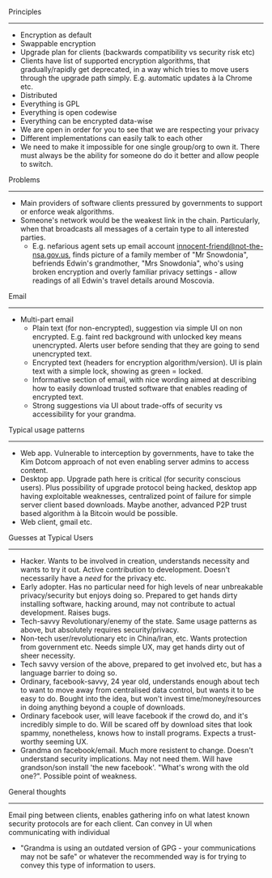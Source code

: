 Principles
____________

* Encryption as default
* Swappable encryption
* Upgrade plan for clients (backwards compatibility vs security risk etc)
* Clients have list of supported encryption algorithms, that gradually/rapidly get deprecated, in a way which tries to move users through the upgrade path simply. E.g. automatic updates à la Chrome etc.
* Distributed
* Everything is GPL
* Everything is open codewise
* Everything can be encrypted data-wise
* We are open in order for you to see that we are respecting your privacy
* Different implementations can easily talk to each other
* We need to make it impossible for one single group/org to own it. There must
  always be the ability for someone do do it better and allow people to switch.



Problems
____________
* Main providers of software clients pressured by governments to support or
  enforce weak algorithms.
* Someone's network would be the weakest link in the chain. Particularly, when that broadcasts all messages of a certain type to all interested parties.
  * E.g. nefarious agent sets up email account innocent-friend@not-the-nsa.gov.us, finds picture of a family member of "Mr Snowdonia", befriends Edwin's grandmother, "Mrs Snowdonia", who's using broken encryption and overly familiar privacy settings - allow readings of all Edwin's travel details around Moscovia.

Email
____________
  * Multi-part email
    * Plain text (for non-encrypted), suggestion via simple UI on non encrypted. E.g. faint red background with unlocked key means unencrypted. Alerts user before sending that they are going to send unencrypted text.
    * Encrypted text (headers for encryption algorithm/version). UI is plain text with a simple lock, showing as green = locked.
    * Informative section of email, with nice wording aimed at describing how to easily download trusted software that enables reading of encrypted text. 
    * Strong suggestions via UI about trade-offs of security vs accessibility for your grandma.
  

Typical usage patterns
______________________

* Web app. Vulnerable to interception by governments, have to take the Kim Dotcom approach of not even enabling server admins to access content.
* Desktop app. Upgrade path here is critical (for security conscious users). Plus possibility of upgrade protocol being hacked, desktop app having exploitable weaknesses, centralized point of failure for simple server client based downloads. Maybe another, advanced P2P trust based algorithm à la Bitcoin would be possible.
* Web client, gmail etc.

Guesses at Typical Users
________________________

* Hacker. Wants to be involved in creation, understands necessity and wants to try it out. Active contribution to development. Doesn't necessarily have a _need_ for the privacy etc.
* Early adopter. Has no particular need for high levels of near unbreakable privacy/security but enjoys doing so. Prepared to get hands dirty installing software, hacking around, may not contribute to actual development. Raises bugs.
* Tech-savvy Revolutionary/enemy of the state. Same usage patterns as above, but absolutely requires security/privacy. 
* Non-tech user/revolutionary etc in China/Iran, etc. Wants protection from government etc. Needs simple UX, may get hands dirty out of sheer necessity.
* Tech savvy version of the above, prepared to get involved etc, but has a language barrier to doing so.
* Ordinary, facebook-savvy, 24 year old, understands enough about tech to want to move away from centralised data control, but wants it to be easy to do. Bought into the idea, but won't invest time/money/resources in doing anything beyond a couple of downloads.
* Ordinary facebook user, will leave facebook if the crowd do, and it's incredibly simple to do. Will be scared off by download sites that look spammy, nonetheless, knows how to install programs. Expects a trust-worthy seeming UX.
* Grandma on facebook/email. Much more resistent to change. Doesn't understand security implications. May not need them. Will have grandson/son install 'the new facebook'. "What's wrong with the old one?". Possible point of weakness.

General thoughts
________________
Email ping between clients, enables gathering info on what latest known security protocols are for each client. Can convey in UI when communicating with individual
  * "Grandma is using an outdated version of GPG - your communications may not be safe" or whatever the recommended way is for trying to convey this type of information to users.
